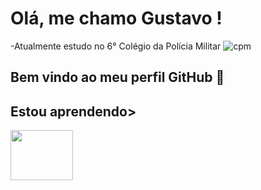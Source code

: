 # Olá, me chamo Gustavo ! 
-Atualmente estudo no 6° Colégio da Polícia Militar
![cpm](https://github.com/user-attachments/assets/65e3c773-0c31-43cb-aa4e-ba5a4f25dc39)

## Bem vindo ao meu perfil GitHub 👑 




## Estou aprendendo>

<img loading="lazy" src="https://img.shields.io/badge/Python-3776AB?style=for-the-badge&logo=python&logoColor=white" width="100" height="80"/>

<!--
**GustavoGS07/GustavoGS07** is a ✨ _special_ ✨ repository because its `README.md` (this file) appears on your GitHub profile.

Here are some ideas to get you started:

- 🔭 I’m currently working on ...
- 🌱 I’m currently learning ...
- 👯 I’m looking to collaborate on ...
- 🤔 I’m looking for help with ...
- 💬 Ask me about ...
- 📫 How to reach me: ...
- 😄 Pronouns: ...
- ⚡ Fun fact: ...
-->
